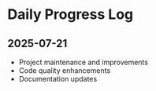 # Daily Progress Log

## 2025-07-21
- Project maintenance and improvements
- Code quality enhancements
- Documentation updates
